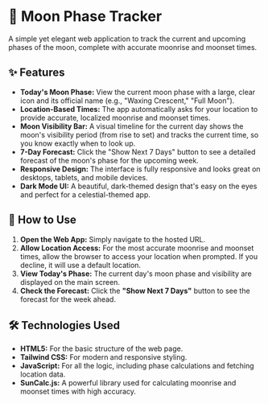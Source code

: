 # **🌙 Moon Phase Tracker**

A simple yet elegant web application to track the current and upcoming phases of the moon, complete with accurate moonrise and moonset times.

## **✨ Features**

* **Today's Moon Phase:** View the current moon phase with a large, clear icon and its official name (e.g., "Waxing Crescent," "Full Moon").  
* **Location-Based Times:** The app automatically asks for your location to provide accurate, localized moonrise and moonset times.  
* **Moon Visibility Bar:** A visual timeline for the current day shows the moon's visibility period (from rise to set) and tracks the current time, so you know exactly when to look up.  
* **7-Day Forecast:** Click the "Show Next 7 Days" button to see a detailed forecast of the moon's phase for the upcoming week.  
* **Responsive Design:** The interface is fully responsive and looks great on desktops, tablets, and mobile devices.  
* **Dark Mode UI:** A beautiful, dark-themed design that's easy on the eyes and perfect for a celestial-themed app.

## **🚀 How to Use**

1. **Open the Web App:** Simply navigate to the hosted URL.  
2. **Allow Location Access:** For the most accurate moonrise and moonset times, allow the browser to access your location when prompted. If you decline, it will use a default location.  
3. **View Today's Phase:** The current day's moon phase and visibility are displayed on the main screen.  
4. **Check the Forecast:** Click the **"Show Next 7 Days"** button to see the forecast for the week ahead.

## **🛠️ Technologies Used**

* **HTML5:** For the basic structure of the web page.  
* **Tailwind CSS:** For modern and responsive styling.  
* **JavaScript:** For all the logic, including phase calculations and fetching location data.  
* **SunCalc.js:** A powerful library used for calculating moonrise and moonset times with high accuracy.
